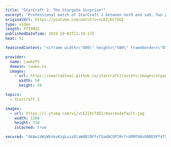 ```yaml
---
title: "StarCraft 2: The Stargate Surprise!"
excerpt: "Professional match of StarCraft 2 between herO and soO. Two pro gamers from South Korea. In this game there are multiple Stargate surprise, but nevertheless, Zerg manages to max out on the scariest unit composition in the game... Broodlords and Infestors.  Get more videos & support my work: http://www.patreon.com/lowkotv"
originalUrl: https://youtube.com/watch?v=vLEZjbCfdGI
type: video
length: PT35M1S
publishedDateTime: 2019-10-01T11:19:17Z
heat: 51

featuredContent: "<iframe width=\"800\" height=\"500\" frameborder=\"0\" src=\"https://www.youtube.com/embed/vLEZjbCfdGI\" allow=\"accelerometer; autoplay; encrypted-media; gyroscope; picture-in-picture\" allowfullscreen></iframe>"

provider:
  name: LowkoTV
  domain: lowko.tv
  images:
    - url: https://smartableai.github.io/starcraft2/assets/images/organizations/lowko.tv-50x50.jpg
      width: 50
      height: 50

topics:
  - StarCraft 2

images:
  - url: https://i.ytimg.com/vi/vLEZjbCfdGI/maxresdefault.jpg
    width: 1280
    height: 720
    isCached: true

secured: "GkAwiVWjWVnkvKigLszs8laW4BlRFfvTGadACOPlRrfrGRMf90uO0RE5Pf47SLnFJqXFek+nO/b6NcLlboSArq//yqaguQkUw8Ky+cl9GWQ0soV1GeLbF3oVZcgroVTiBHzDHXWOZLSlYD9WfAczuOaUiLXWXUD5TwR6EBoEd/Pen2fitCbatru0NgLxiXOEAQZSwfWmnce+Y9wu4LeT9erp3QCnKNxmM4DPoeYOm9qAh50j7Eoa12C/s6kDnd+r2LWxqzuv1uY7+7Hy2oxQvChSrfu2G99QeDs0sYRT+T0kegvsu9TBXzrgvDGHPeaYffahYxDzZmZQp4LqvmEvMvTglY++C0Lds1vNeB/5I2iuMNRdrTcRQC90DWBka1hkPFJIb4P+1B8YXow4TP9pWMHQlkVvi5hZiLHChlvdedEtyKbjJZXkWuzFxv0BvtvN;97NC2I/GW9kiOpu27VXxeg=="
---
```


